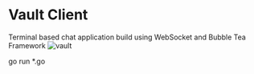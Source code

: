 # Vault Client
Terminal based chat application build using WebSocket and Bubble Tea Framework 
![vault](image.png)

go run *.go
